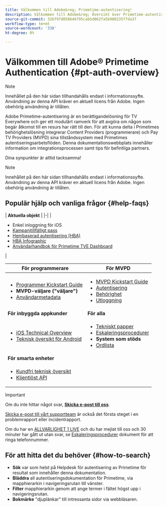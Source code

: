 ```yaml
---
title: Välkommen till Adobe&reg; Primetime-autentisering!
description: Välkommen till Adobe&reg; Översikt över Primetime-autentisering
source-git-commit: 326f97d058646795cab5d062fa5b980235f7da37
workflow-type: tm+mt
source-wordcount: '338'
ht-degree: 0%

---
```



# Välkommen till Adobe® Primetime Authentication {#pt-auth-overview}

>[!NOTE]
>
>Innehållet på den här sidan tillhandahålls endast i informationssyfte. Användning av denna API kräver en aktuell licens från Adobe. Ingen obehörig användning är tillåten.

Adobe Primetime-autentisering är en berättigandelösning för TV Everywhere och ger ett modulärt ramverk för att avgöra om någon som begär åtkomst till en resurs har rätt till den. För att kunna delta i Primetimes behörighetslösning integrerar Content Providers (programmerare) och Pay TV Providers (MVPD) sina tillståndssystem med Primetimes autentiseringsarbetsflöden. Denna dokumentationswebbplats innehåller information om integrationsprocessen samt tips för befintliga partners.

Dina synpunkter är alltid tacksamma!

>[!NOTE]
>
>Innehållet på den här sidan tillhandahålls endast i informationssyfte. Användning av denna API kräver en aktuell licens från Adobe. Ingen obehörig användning är tillåten.

## Populär hjälp och vanliga frågor {#help-faqs}

| **Aktuella objekt** | |-| | <ul><li>Enkel inloggning för iOS</li><li>[Kampanjtillfälligt pass](/help/authentication/promotional-temp-pass.md)</li><li>[Hembaserad autentisering (HBA)](/help/authentication/home-based-authn-tve.md)</li><li>[HBA Infographic](https://dzf8vqv24eqhg.cloudfront.net/userfiles/258/326/ckfinder/files/AdobeNewsletterHBA.pdf)</li><li>[Användarhandbok för Primetime TVE Dashboard](/help/authentication/tve-dashboard-user-guide.md)</li></ul> |

| **För programmerare** | **För MVPD** |
|------------------------------------------------------------------------------|-------------------------------------------------------------------------------------------------|
| <ul><li>[Programmer Kickstart Guide](/help/authentication/programmer-kickstart-guide.md)</li><li>**MVPD-väljare (&quot;väljare&quot;)**</li><li>[Användarmetadata](/help/authentication/user-metadata.md)</li></ul> | <ul><li>[MVPD Kickstart Guide](/help/authentication/mvpd-kickstart-guide.md)</li><li>[Autentisering](/help/authentication/authn-usecase.md)</li><li>[Behörighet](/help/authentication/authz-usecase.md)</li><li>[Utloggning](/help/authentication/usecase-mvpd-logout.md)</li></ul> |
| **För inbyggda appkunder** | **För alla** |
| <ul><li>[iOS Technical Overview](/help/authentication/iostvos-sdk-overview.md)</li><li>[Teknisk översikt för Android](/help/authentication/android-sdk-overview.md)</li></ul> | <ul><li>[Tekniskt papper](/help/authentication/technical-paper.md)</li><li>[Eskaleringsprocedurer](/help/authentication/escalation-procedures.md)</li><li>**System som stöds**</li><li>[Ordlista](/help/authentication/glossary.md)</li></ul> |
| **För smarta enheter** |  |
| <ul><li>[Kundfri teknisk översikt](/help/authentication/rest-api-overview.md)</li><li>[Klientlöst API](/help/authentication/rest-api-reference.md)</li></ul> |  |

>[!IMPORTANT]
>
>Om du inte hittar något svar, [**Skicka e-post till oss**](mailto:tve-support@adobe.com).
>
>[Skicka e-post till vårt supportteam](mailto:tve-support@adobe.com) är också det första steget i en problemrapport eller incidentrapport.
>
>Om du har en [ALLVARLIGHET 1 LIVE](/help/authentication/escalation-procedures.md) och du har mejlat till oss och 30 minuter har gått ut utan svar, se [Eskaleringsprocedurer](/help/authentication/escalation-procedures.md) dokument för att ringa telefonnummer.


## För att hitta det du behöver {#how-to-search}

* **Sök** var som helst på Helpdesk för autentisering av Primetime för resultat som innehåller denna dokumentation.
* **Bläddra** all autentiseringsdokumentation för Primetime, via mapphierarkin i navigeringsrutan till vänster.
* **Filter** mapphierarkin genom att ange termer i fältet högst upp i navigeringsrutan.
* **Bokmärke** &quot;djuplänkar&quot; till intressanta sidor via webbläsaren.
